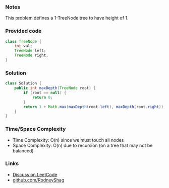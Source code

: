 ### Notes

This problem defines a 1-TreeNode tree to have height of 1.

### Provided code

```java
class TreeNode {
    int val;
    TreeNode left;
    TreeNode right;
}
```

### Solution

```java
class Solution {
    public int maxDepth(TreeNode root) {
        if (root == null) {
            return 0;
        }
        return 1 + Math.max(maxDepth(root.left), maxDepth(root.right));
    }
}
```

### Time/Space Complexity

- Time Complexity: O(n) since we must touch all nodes
- Space Complexity: O(n) due to recursion (on a tree that may not be balanced)

### Links

- [Discuss on LeetCode](https://leetcode.com/problems/maximum-depth-of-binary-tree/discuss/304504)
- [github.com/RodneyShag](https://github.com/RodneyShag)
